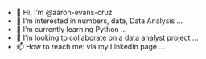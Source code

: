 - 👋 Hi, I’m @aaron-evans-cruz
- 👀 I’m interested in numbers, data, Data Analysis ...
- 🌱 I’m currently learning Python ...
- 💞️ I’m looking to collaborate on a data analyst project ...
- 📫 How to reach me: via my LinkedIn page ...

<!---
aaron-evans-cruz/aaron-evans-cruz is a ✨ special ✨ repository because its `README.md` (this file) appears on your GitHub profile.
You can click the Preview link to take a look at your changes.
--->
